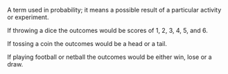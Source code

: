 A term used in probability; it means a possible result of a particular
activity or experiment.

If throwing a dice the outcomes would be scores of $1$, $2$, $3$, $4$, $5$, and $6$.

If tossing a coin the outcomes would be a head or a tail.

If playing football or netball the outcomes would be either win, lose or
a draw.
